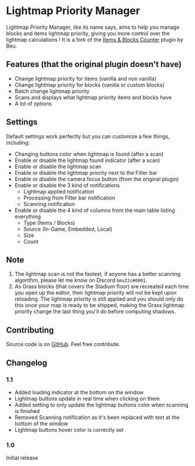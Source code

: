 # Lightmap Priority Manager

Lightmap Priority Manager, like its name says, aims to help you manage blocks and items lightmap priority, giving you more control over the lightmap calculations !
It is a fork of the [Items & Blocks Counter](https://openplanet.dev/plugin/blocksitemscounter) plugin by Beu.

## Features (that the original plugin doesn't have)
- Change lightmap priority for items (vanilla and non vanilla)
- Change lightmap priority for blocks (vanilla or custom blocks)
- Batch change lightmap priority
- Scans and displays what lightmap priority items and blocks have
- A lot of options

## Settings
Default settings work perfectly but you can customize a few things, including:
- Changing buttons color when lightmap is found (after a scan)
- Enable or disable the lightmap found indicator (after a scan)
- Enable or disable the lightmap scan
- Enable or disable the lightmap priority next to the Filter bar
- Enable or disable the camera focus button (from the original plugin)
- Enable or disable the 3 kind of notifications
	- Lightmap applied notification
	- Processing from Filter bar notification
	- Scanning notification
- Enable or disable the 4 kind of columns from the main table listing everything
	- Type (Items / Blocks)
	- Source (In-Game, Embedded, Local)
	- Size
	- Count
	
## Note
1. The lightmap scan is not the fastest, if anyone has a better scanning algorithm, please let me know on Discord `bmx22c#0001`.
2. As Grass blocks (that covers the Stadium floor) are recreated each time you open up the editor, their lightmap priority will not be kept upon reloading. The lightmap priority is still applied and you should only do this once your map is ready to be shipped, making the Grass lightmap priority change the last thing you'll do before computing shadows.

## Contributing
Source code is on [GitHub](https://github.com/bmx22c/LightmapPriorityManager). Feel free contribute.

## Changelog
### 1.1
- Added loading indicator at the bottom on the window
- Lightmap buttons update in real time when clicking on them
- Added setting to only update the lightmap buttons color when scanning is finished
- Removed Scanning notification as it's been replaced with text at the bottom of the window
- Lightmap buttons hover color is correctly set

### 1.0
Initial release